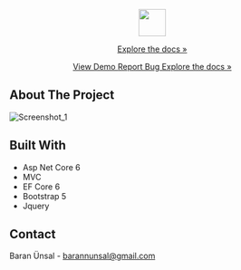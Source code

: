 <p align="center">
  <img height="48" width="48" src="https://user-images.githubusercontent.com/96000792/194586367-d43522c7-1ed7-446c-8e65-08ff7c3635bf.png" />
</p>

<p align="center">
  <a href="https://github.com/BarannUnsal/SedoFurniture">Explore the docs »</a>
</p>
  
<p align="center">
  <a href="https://www.sedomobilya.com/">View Demo </a>
  <a href="https://github.com/BarannUnsal/SedoFurniture/issues"> Report Bug </a>
  <a href="https://github.com/BarannUnsal/SedoFurniture/issues">Explore the docs »</a>
</p>

## About The Project

![Screenshot_1](https://user-images.githubusercontent.com/96000792/194583320-e74b191b-782b-45e2-a32a-251ada2b78e3.png)

## Built With
- Asp Net Core 6
- MVC
- EF Core 6
- Bootstrap 5
- Jquery

## Contact
Baran Ünsal - [barannunsal@gmail.com](barannunsal@gmail.com)
